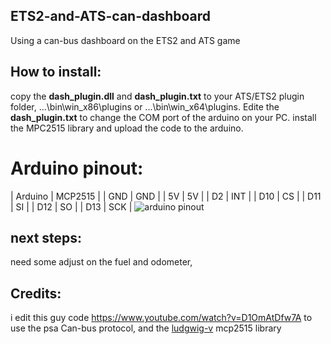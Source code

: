 ## ETS2-and-ATS-can-dashboard
Using a can-bus dashboard on the ETS2 and ATS game

## How to install:
copy the **dash_plugin.dll** and **dash_plugin.txt** to your ATS/ETS2 plugin folder, ...\bin\win_x86\plugins or ...\bin\win_x64\plugins.
Edite the **dash_plugin.txt** to change the COM port of the arduino on your PC.
install the MPC2515 library and upload the code to the arduino. 

# Arduino pinout:
| Arduino | MCP2515 |
| GND | GND |
| 5V  | 5V  |
| D2  | INT |
| D10 | CS  |
| D11 | SI  |
| D12 | SO  |
| D13 | SCK |
![arduino pinout](https://github.com/autowp/arduino-mcp2515/blob/master/examples/wiring.png)


## next steps:
need some adjust on the fuel and odometer,

## Credits:
 i edit this guy code https://www.youtube.com/watch?v=D1OmAtDfw7A to use the psa Can-bus protocol, and the [ludgwig-v](https://github.com/ludwig-v/) mcp2515 library 
